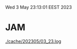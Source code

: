 Wed  3 May 23:13:01 EEST 2023
# JAM
<a href='./cache/202305/03_23.log'>./cache/202305/03_23.log</a>
